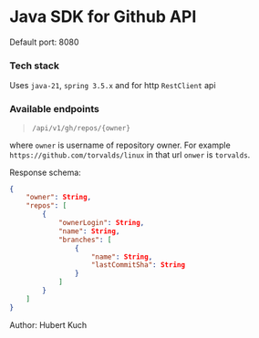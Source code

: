 # Java SDK for Github API
Default port: 8080

### Tech stack
Uses `java-21`, `spring 3.5.x` and for http `RestClient` api

### Available endpoints

> `/api/v1/gh/repos/{owner}` </br>

where `owner` is username of repository owner. For example `https://github.com/torvalds/linux` in that url `onwer` is `torvalds`.

Response schema:
```json
{
    "owner": String,
    "repos": [
        {
            "ownerLogin": String,
            "name": String,
            "branches": [
                {
                    "name": String,
                    "lastCommitSha": String
                }
            ]
        }
    ]
}
```

Author: Hubert Kuch
